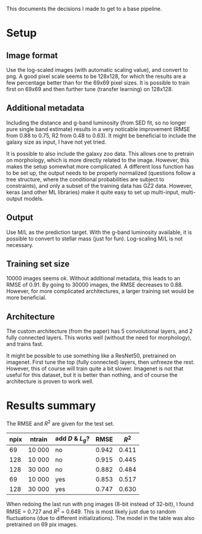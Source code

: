 This documents the decisions I made to get to a base pipeline.

# Setup

## Image format

Use the log-scaled images (with automatic scaling value), and convert to png. A good pixel scale seems to be 128x128, for which the results are a few percentage better than for the 69x69 pixel sizes. It is possible to train first on 69x69 and then further tune (transfer learning) on 128x128.

## Additional metadata

Including the distance and g-band luminosity (from SED fit, so no longer pure single band estimate) results in a very noticable improvement (RMSE from 0.88 to 0.75, R2 from 0.48 to 0.63). It might be beneficial to include the galaxy size as input, I have not yet tried.

It is possible to also include the galaxy zoo data. This allows one to pretrain on morphology, which is more directly related to the image. However, this makes the setup somewhat more complicated. A different loss function has to be set up, the output needs to be properly normalized (questions follow a tree structure, where the conditional probabilities are subject to constraints), and only a subset of the training data has GZ2 data. However, keras (and other ML libraries) make it quite easy to set up multi-input, multi-output models.

## Output

Use M/L as the prediction target. With the g-band luminosity available, it is possible to convert to stellar mass (just for fun). Log-scaling M/L is not necessary.

## Training set size

10000 images seems ok. Without additional metadata, this leads to an RMSE of 0.91. By going to 30000 images, the RMSE decreases to 0.88. However, for more complicated architectures, a larger training set would be more beneficial.

## Architecture

The custom architecture (from the paper) has 5 convolutional layers, and 2 fully connected layers. This works well (without the need for morphology), and trains fast.

It might be possible to use something like a ResNet50, pretrained on imagenet. First tune the top (fully connected) layers, then unfreeze the rest. However, this of course will train quite a bit slower. Imagenet is not that useful for this dataset, but it is better than nothing, and of course the architecture is proven to work well.

# Results summary

The RMSE and $R^2$ are given for the test set.

| npix | ntrain | add $D$ & $L_g$? | RMSE  | $R^2$ |
| ---- | ------ | ------------ | ----- | ----- |
| 69   | 10 000 | no           | 0.942 | 0.411 |
| 128  | 10 000 | no           | 0.915 | 0.445 |
| 128  | 30 000 | no           | 0.882 | 0.484 |
| 69   | 10 000 | yes          | 0.853 | 0.517 |
| 128  | 30 000 | yes          | 0.747 | 0.630 |

When redoing the last run with png images (8-bit instead of 32-bit), I found RMSE = 0.727 and $R^2$ = 0.649. This is most likely just due to random fluctuations (due to different initializations). The model in the table was also pretrained on 69 pix images.